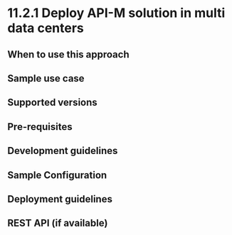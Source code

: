 #  11.2.1  Deploy API-M solution in multi data centers

## When to use this approach

## Sample use case

## Supported versions

## Pre-requisites

## Development guidelines

## Sample Configuration

## Deployment guidelines

## REST API (if available)
